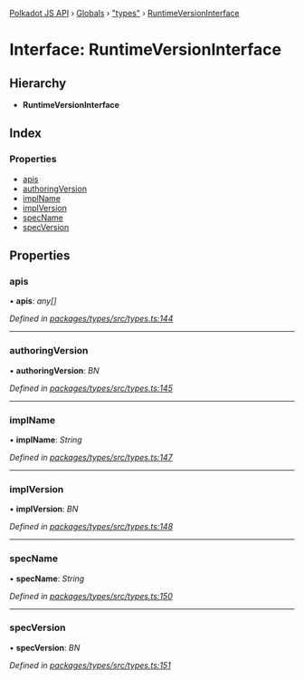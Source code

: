 [Polkadot JS API](../README.md) › [Globals](../globals.md) › ["types"](../modules/_types_.md) › [RuntimeVersionInterface](_types_.runtimeversioninterface.md)

# Interface: RuntimeVersionInterface

## Hierarchy

* **RuntimeVersionInterface**

## Index

### Properties

* [apis](_types_.runtimeversioninterface.md#apis)
* [authoringVersion](_types_.runtimeversioninterface.md#authoringversion)
* [implName](_types_.runtimeversioninterface.md#implname)
* [implVersion](_types_.runtimeversioninterface.md#implversion)
* [specName](_types_.runtimeversioninterface.md#specname)
* [specVersion](_types_.runtimeversioninterface.md#specversion)

## Properties

###  apis

• **apis**: *any[]*

*Defined in [packages/types/src/types.ts:144](https://github.com/polkadot-js/api/blob/b440c9b0ea/packages/types/src/types.ts#L144)*

___

###  authoringVersion

• **authoringVersion**: *BN*

*Defined in [packages/types/src/types.ts:145](https://github.com/polkadot-js/api/blob/b440c9b0ea/packages/types/src/types.ts#L145)*

___

###  implName

• **implName**: *String*

*Defined in [packages/types/src/types.ts:147](https://github.com/polkadot-js/api/blob/b440c9b0ea/packages/types/src/types.ts#L147)*

___

###  implVersion

• **implVersion**: *BN*

*Defined in [packages/types/src/types.ts:148](https://github.com/polkadot-js/api/blob/b440c9b0ea/packages/types/src/types.ts#L148)*

___

###  specName

• **specName**: *String*

*Defined in [packages/types/src/types.ts:150](https://github.com/polkadot-js/api/blob/b440c9b0ea/packages/types/src/types.ts#L150)*

___

###  specVersion

• **specVersion**: *BN*

*Defined in [packages/types/src/types.ts:151](https://github.com/polkadot-js/api/blob/b440c9b0ea/packages/types/src/types.ts#L151)*
